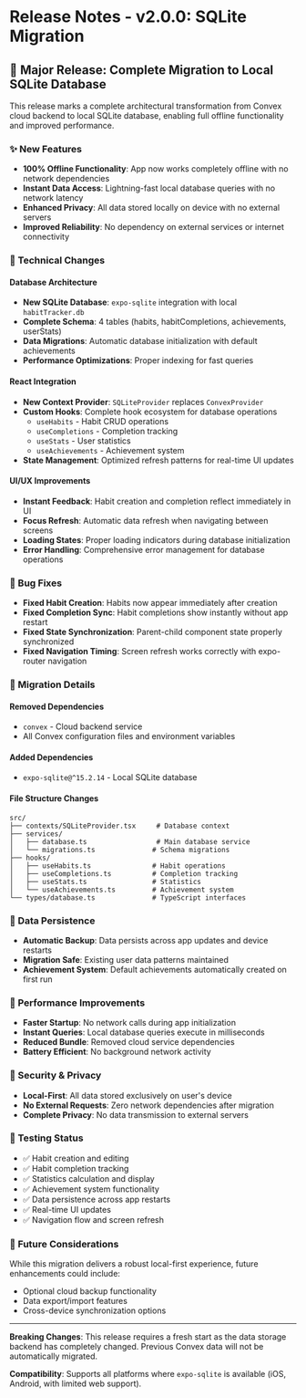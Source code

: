 # Release Notes - v2.0.0: SQLite Migration

## 🚀 Major Release: Complete Migration to Local SQLite Database

This release marks a complete architectural transformation from Convex cloud backend to local SQLite database, enabling full offline functionality and improved performance.

### ✨ New Features

- **100% Offline Functionality**: App now works completely offline with no network dependencies
- **Instant Data Access**: Lightning-fast local database queries with no network latency
- **Enhanced Privacy**: All data stored locally on device with no external servers
- **Improved Reliability**: No dependency on external services or internet connectivity

### 🔧 Technical Changes

#### Database Architecture
- **New SQLite Database**: `expo-sqlite` integration with local `habitTracker.db`
- **Complete Schema**: 4 tables (habits, habitCompletions, achievements, userStats)
- **Data Migrations**: Automatic database initialization with default achievements
- **Performance Optimizations**: Proper indexing for fast queries

#### React Integration  
- **New Context Provider**: `SQLiteProvider` replaces `ConvexProvider`
- **Custom Hooks**: Complete hook ecosystem for database operations
  - `useHabits` - Habit CRUD operations
  - `useCompletions` - Completion tracking
  - `useStats` - User statistics
  - `useAchievements` - Achievement system
- **State Management**: Optimized refresh patterns for real-time UI updates

#### UI/UX Improvements
- **Instant Feedback**: Habit creation and completion reflect immediately in UI
- **Focus Refresh**: Automatic data refresh when navigating between screens
- **Loading States**: Proper loading indicators during database initialization
- **Error Handling**: Comprehensive error management for database operations

### 🐛 Bug Fixes

- **Fixed Habit Creation**: Habits now appear immediately after creation
- **Fixed Completion Sync**: Habit completions show instantly without app restart
- **Fixed State Synchronization**: Parent-child component state properly synchronized
- **Fixed Navigation Timing**: Screen refresh works correctly with expo-router navigation

### 🔄 Migration Details

#### Removed Dependencies
- `convex` - Cloud backend service
- All Convex configuration files and environment variables

#### Added Dependencies  
- `expo-sqlite@^15.2.14` - Local SQLite database

#### File Structure Changes
```
src/
├── contexts/SQLiteProvider.tsx     # Database context
├── services/
│   ├── database.ts                 # Main database service
│   └── migrations.ts              # Schema migrations
├── hooks/
│   ├── useHabits.ts               # Habit operations
│   ├── useCompletions.ts          # Completion tracking
│   ├── useStats.ts                # Statistics
│   └── useAchievements.ts         # Achievement system
└── types/database.ts              # TypeScript interfaces
```

### 💾 Data Persistence

- **Automatic Backup**: Data persists across app updates and device restarts
- **Migration Safe**: Existing user data patterns maintained
- **Achievement System**: Default achievements automatically created on first run

### 🎯 Performance Improvements

- **Faster Startup**: No network calls during app initialization
- **Instant Queries**: Local database queries execute in milliseconds
- **Reduced Bundle**: Removed cloud service dependencies
- **Battery Efficient**: No background network activity

### 🔐 Security & Privacy

- **Local-First**: All data stored exclusively on user's device
- **No External Requests**: Zero network dependencies after migration
- **Complete Privacy**: No data transmission to external servers

### 🧪 Testing Status

- ✅ Habit creation and editing
- ✅ Habit completion tracking  
- ✅ Statistics calculation and display
- ✅ Achievement system functionality
- ✅ Data persistence across app restarts
- ✅ Real-time UI updates
- ✅ Navigation flow and screen refresh

### 🚧 Future Considerations

While this migration delivers a robust local-first experience, future enhancements could include:
- Optional cloud backup functionality
- Data export/import features
- Cross-device synchronization options

---

**Breaking Changes**: This release requires a fresh start as the data storage backend has completely changed. Previous Convex data will not be automatically migrated.

**Compatibility**: Supports all platforms where `expo-sqlite` is available (iOS, Android, with limited web support).
